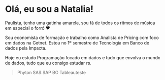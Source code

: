 # Olá, eu sou a Natalia!

Paulista, tenho uma gatinha amarela, sou fã de todos os ritmos de música em especial o forró ♥

Sou economista de formação e trabalho como Analista de Pricing com foco em dados na Getnet. Estou no 1º semestre de Tecnologia em Banco de dados pela Impacta.

Hoje eu estudo Programação focado em dados e tudo que envolva o mundo de dados, tudo que eu consigo estudar rs.

>Phyton
>SAS
>SAP BO
>Tableauteste
